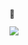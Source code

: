 👋

 [<img src="https://user-images.githubusercontent.com/96829831/207168099-f5215685-b5c1-42fc-9507-e82f334c7c65.png">](https://www.bacqueyrisses.dev)

